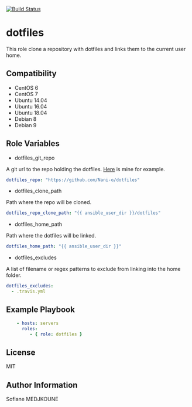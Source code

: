 [![Build Status](https://travis-ci.org/Nani-o/ansible-role-dotfiles.svg?branch=master)](https://travis-ci.org/Nani-o/ansible-role-dotfiles)

dotfiles
========

This role clone a repository with dotfiles and links them to the current user home.

Compatibility
-------------

  - CentOS 6
  - CentOS 7
  - Ubuntu 14.04
  - Ubuntu 16.04
  - Ubuntu 18.04
  - Debian 8
  - Debian 9

Role Variables
--------------

- dotfiles_git_repo

A git url to the repo holding the dotfiles. [Here](https://github.com/Nani-o/dotfiles) is mine for example.

```YAML
dotfiles_repo: "https://github.com/Nani-o/dotfiles"
```

- dotfiles_clone_path

Path where the repo will be cloned.

```YAML
dotfiles_repo_clone_path: "{{ ansible_user_dir }}/dotfiles"
```

- dotfiles_home_path

Path where the dotfiles will be linked.

```YAML
dotfiles_home_path: "{{ ansible_user_dir }}"
```

- dotfiles_excludes

A list of filename or regex patterns to exclude from linking into the home folder.

```YAML
dotfiles_excludes:
  - .travis.yml
```

Example Playbook
----------------

```YAML
    - hosts: servers
      roles:
         - { role: dotfiles }
```

License
-------

MIT

Author Information
------------------

Sofiane MEDJKOUNE
